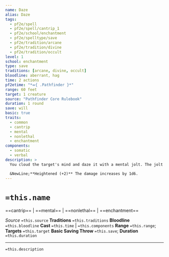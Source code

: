 ```yaml
---
name: Daze
alias: Daze
tags:
  - pf2e/spell
  - pf2e/spell/cantrip_1
  - pf2e/school/enchantment
  - pf2e/spelltype/save
  - pf2e/tradition/arcane
  - pf2e/tradition/divine
  - pf2e/tradition/occult
level: 1
school: enchantment
type: save
traditions: [arcane, divine, occult]
bloodline: aberrant, hag
time: 2 actions
pf2etime: "*⬺{ .Pathfinder }*"
range: 60 feet
target: 1 creature
source: "Pathfinder Core Rulebook"
duration: 1 round
save: will
basic: true
traits:
  - common
  - cantrip
  - mental
  - nonlethal
  - enchantment
components:
  - somatic
  - verbal
description: >
  You cloud the target's mind and daze it with a mental jolt. The jolt deals mental damage equal to your spellcasting ability modifier; the target must attempt a basic Will save. If the target critically fails the save, it is also [[Stunned]] 1.

  &NewLine;**Heightened (+2)** The damage increases by 1d6.
---
```

# `=this.name`
==cantrip== | ==mental== | ==nonlethal== | ==enchantment==

*Source* `=this.source`
**Traditions** `=this.traditions`
**Bloodline** `=this.bloodline`
**Cast** `=this.time` | `=this.components`
**Range** `=this.range`; **Targets** `=this.target`
**Basic Saving Throw** `=this.save`; **Duration** `=this.duration`

***
`=this.description`